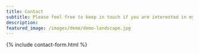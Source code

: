 ```yaml
---
title: Contact
subtitle: Please feel free to keep in touch if you are interested in my work.
description: 
featured_image: /images/demo/demo-landscape.jpg
---
```


{% include contact-form.html %}

